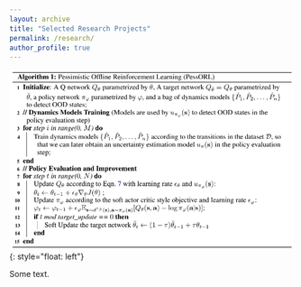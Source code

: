 ```yaml
---
layout: archive
title: "Selected Research Projects"
permalink: /research/
author_profile: true
---
```


![image](/images/porl2.png){: style="float: left"}

Some text.
